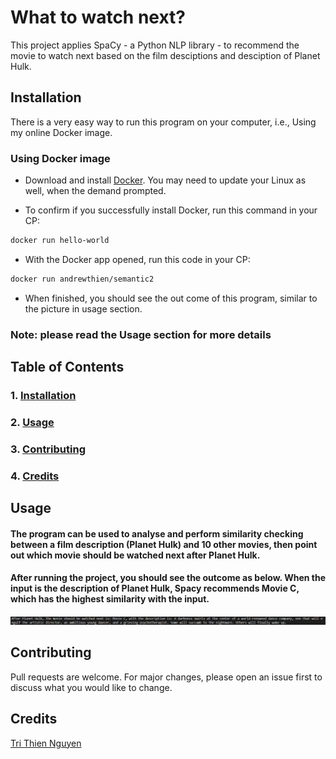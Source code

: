 # What to watch next?

This project applies SpaCy - a Python NLP library - to recommend the movie to watch next based on the film desciptions and desciption of Planet Hulk.

## Installation <a name="installation"/>

There is a very easy way to run this program on your computer, i.e., Using my online Docker image.


### Using Docker image

- Download and install [Docker](https://www.docker.com/products/docker-desktop/). You may need to update your Linux as well, when the demand prompted.

- To confirm if you successfully install Docker, run this command in your CP:

```bash
docker run hello-world
```

- With the Docker app opened, run this code in your CP:

```bash
docker run andrewthien/semantic2
```

- When finished, you should see the out come of this program, similar to the picture in usage section.

### Note: please read the Usage section for more details


## Table of Contents
### 1. [Installation](#installation)
### 2. [Usage](#usage)
### 3. [Contributing](#contributing)
### 4. [Credits](#credits)


## Usage <a name="usage"/>

#### The program can be used to analyse and perform similarity checking between a film description (Planet Hulk) and 10 other movies, then point out which movie should be watched next after Planet Hulk.
#### After running the project, you should see the outcome as below. When the input is the description of Planet Hulk, Spacy recommends Movie C, which has the highest similarity with the input.


![screenshot](Screenshot.png "screenshot")


## Contributing <a name="contributing"/>

Pull requests are welcome. For major changes, please open an issue first to discuss what you would like to change.

## Credits <a name="credits"/>

[Tri Thien Nguyen](https://www.linkedin.com/in/tri-thien-nguyen/)
